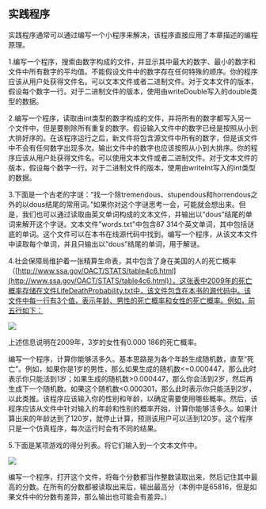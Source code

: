    

## 实践程序

实践程序通常可以通过编写一个小程序来解决，该程序直接应用了本章描述的编程原理。

1.编写一个程序，搜索由数字构成的文件，并显示其中最大的数字、最小的数字和文件中所有数字的平均值。不能假设文件中的数字存在任何特殊的顺序。你的程序应该从用户处获得文件名。可以文本文件或者二进制文件。对于文本文件的版本，假设每个数字一行。对于二进制文件的版本，使用由writeDouble写入的double类型的数据。

2.编写一个程序，读取由int类型的数字构成的文件，并将所有的数字都写入另一个文件中，但是要剔除所有重复的数字。假设输入文件中的数字已经是按照从小到大排好序的。在该程序运行之后，新文件将包含源文件中所有的数字，但是该文件中不会有任何数字出现多次。输出文件中的数字也应该按照从小到大排序。你的程序应该从用户处获得文件名。可以使用文本文件或者二进制文件。对于文本文件的版本，假设每个数字一行。对于二进制文件的版本，使用由writeInt写入的int类型的数据。

3.下面是一个古老的字谜：“找一个除tremendous、stupendous和horrendous之外的以dous结尾的常用词。”如果你对这个字谜思考一会，可能就会想出来。但是，我们也可以通过读取由英文单词构成的文本文件，并输出以“dous”结尾的单词来解开这个字谜。文本文件"words.txt"中包含87 314个英文单词，其中包括谜底的单词。这个文件可以在本书在线源代码中找到。编写一个程序，从该文本文件中读取每个单词，并且只输出以“dous”结尾的单词，用于解谜。

4.社会保障局维护着一张精算生命表，其中包含了身在美国的人的死亡概率（[http://www.ssa.gov/OACT/STATS/table4c6.html](http://www.ssa.gov/OACT/STATS/table4c6.html)）。这张表中2009年的死亡概率存储在文件LifeDeathProbability.txt中，该文件包含在本书的源代码中。该文件中每一行有3个值，表示年龄、男性的死亡概率和女性的死亡概率。例如，前五行如下：

![](../Images/image11192.gif)

上述信息说明在2009年，3岁的女性有0.000 186的死亡概率。

编写一个程序，计算你能够活多久。基本思路是为各个年龄生成随机数，直至“死亡”。例如，如果你是1岁的男性，那么如果生成的随机数<=0.000447，那么此时表示你只能活到1岁；如果生成的随机数>0.000447，那么你会活到2岁，然后再生成下一个随机数。如果这个随机数<0.000301，那么此时表示你只能活到2岁，以此类推。该程序应该输入你的性别和年龄，以确定需要使用哪些概率。然后，该程序应该从文件中针对输入的年龄和性别的概率开始，计算你能够活多久。如果计算出来的年龄达到了120岁，就停止计算，预测该用户可以活到120岁。这个程序只是一个仿真程序，每次运行时会有不同的结果。

5.下面是某项游戏的得分列表。将它们输入到一个文本文件中。

![](../Images/image11193.gif)

编写一个程序，打开这个文件，将每个分数都当作整数读取出来，然后记住其中最高的分数。在所有的分数都被读取出来后，输出最高分（本例中是65816，但是如果文件中的分数有差异，那么输出也可能会有差异。）